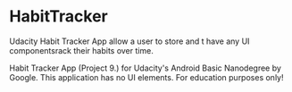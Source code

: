 # HabitTracker
Udacity Habit Tracker App allow a user to store and t have any UI componentsrack their habits over time.

Habit Tracker App (Project 9.) for Udacity's Android Basic Nanodegree by Google. This application has no UI elements.
For education purposes only!
